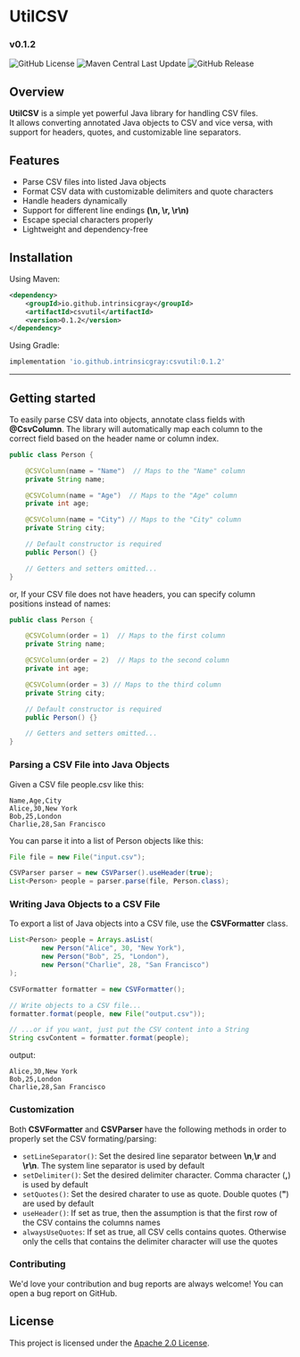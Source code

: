 # UtilCSV
### v0.1.2

![GitHub License](https://img.shields.io/github/license/intrinsicgray/UtilCSV)
![Maven Central Last Update](https://img.shields.io/maven-central/last-update/io.github.intrinsicgray/utilcsv)
![GitHub Release](https://img.shields.io/github/v/release/intrinsicgray/UtilCSV)

## Overview
**UtilCSV** is a simple yet powerful Java library for handling CSV files.  
It allows converting annotated Java objects to CSV and vice versa, with support for headers, quotes, and customizable line separators.

## Features
- Parse CSV files into listed Java objects
- Format CSV data with customizable delimiters and quote characters
- Handle headers dynamically 
- Support for different line endings __(\n, \r, \r\n)__
- Escape special characters properly 
- Lightweight and dependency-free

## Installation
Using Maven:
```xml
<dependency>
    <groupId>io.github.intrinsicgray</groupId>
    <artifactId>csvutil</artifactId>
    <version>0.1.2</version>
</dependency>
```

Using Gradle:
```groovy
implementation 'io.github.intrinsicgray:csvutil:0.1.2'
```

---

## Getting started
To easily parse CSV data into objects, annotate class fields with **@CsvColumn**.
The library will automatically map each column to the correct field based on the header name or column index.

```java
public class Person {

    @CSVColumn(name = "Name")  // Maps to the "Name" column
    private String name;

    @CSVColumn(name = "Age")  // Maps to the "Age" column
    private int age;

    @CSVColumn(name = "City") // Maps to the "City" column
    private String city;

    // Default constructor is required
    public Person() {}

    // Getters and setters omitted...
}
```
or, If your CSV file does not have headers, you can specify column positions instead of names:
```java
public class Person {

    @CSVColumn(order = 1)  // Maps to the first column
    private String name;

    @CSVColumn(order = 2)  // Maps to the second column
    private int age;

    @CSVColumn(order = 3) // Maps to the third column
    private String city;

    // Default constructor is required
    public Person() {}

    // Getters and setters omitted...
}
```

### Parsing a CSV File into Java Objects
Given a CSV file people.csv like this:
```csv
Name,Age,City
Alice,30,New York
Bob,25,London
Charlie,28,San Francisco
```

You can parse it into a list of Person objects like this:
```java
File file = new File("input.csv");

CSVParser parser = new CSVParser().useHeader(true);
List<Person> people = parser.parse(file, Person.class);
```

### Writing Java Objects to a CSV File
To export a list of Java objects into a CSV file, use the **CSVFormatter** class.

```java
List<Person> people = Arrays.asList(
        new Person("Alice", 30, "New York"),
        new Person("Bob", 25, "London"),
        new Person("Charlie", 28, "San Francisco")
);

CSVFormatter formatter = new CSVFormatter();

// Write objects to a CSV file...
formatter.format(people, new File("output.csv"));

// ...or if you want, just put the CSV content into a String
String csvContent = formatter.format(people);
```
output:
```csv
Alice,30,New York
Bob,25,London
Charlie,28,San Francisco
```

### Customization
Both **CSVFormatter** and **CSVParser** have the following methods in order to properly set the CSV formating/parsing:

- ``setLineSeparator()``: Set the desired line separator between __\n__,__\r__ and __\r\n__. The system line separator is used by default
- ``setDelimiter()``: Set the desired delimiter character. Comma character (__,__) is used by default
- ``setQuotes()``: Set the desired charater to use as quote. Double quotes (__"__) are used by default
- ``useHeader()``: If set as true, then the assumption is that the first row of the CSV contains the columns names
- ``alwaysUseQuotes``: If set as true, all CSV cells contains quotes. Otherwise only the cells that contains the delimiter character will use the quotes

### Contributing
We'd love your contribution and bug reports are always welcome! You can open a bug report on GitHub.

## License
This project is licensed under the [Apache 2.0 License](https://github.com/intrinsicgray/UtilCSV/blob/master/LICENSE).